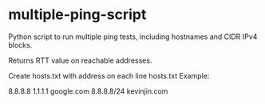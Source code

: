 # multiple-ping-script
Python script to run multiple ping tests, including hostnames and CIDR IPv4 blocks.

Returns RTT value on reachable addresses.

Create hosts.txt with address on each line
hosts.txt Example:

8.8.8.8
1.1.1.1
google.com
8.8.8.8/24
kevinjin.com
